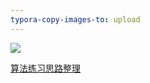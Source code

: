 ```yaml
---
typora-copy-images-to: upload
---
```


![](https://cdn.ueno.ltd/img/平衡二叉树之左右·右左双旋.png)

[算法练习思路整理](算法练习思路整理.pptx)